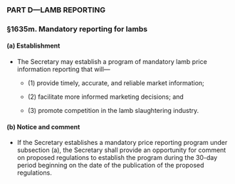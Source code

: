 ### PART D—LAMB REPORTING

### §1635m. Mandatory reporting for lambs
#### (a) Establishment
* The Secretary may establish a program of mandatory lamb price information reporting that will—

  * (1) provide timely, accurate, and reliable market information;

  * (2) facilitate more informed marketing decisions; and

  * (3) promote competition in the lamb slaughtering industry.

#### (b) Notice and comment
* If the Secretary establishes a mandatory price reporting program under subsection (a), the Secretary shall provide an opportunity for comment on proposed regulations to establish the program during the 30-day period beginning on the date of the publication of the proposed regulations.